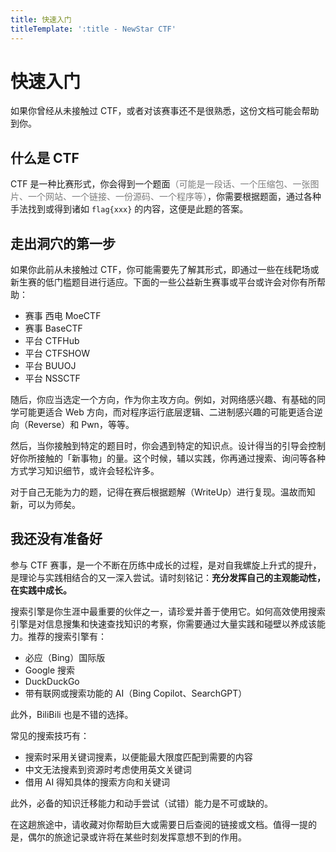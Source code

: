 ```yaml
---
title: 快速入门
titleTemplate: ':title - NewStar CTF'
---
```

<script setup>
import Container from '@/components/docs/Container.vue'
import Link from '@/components/docs/Link.vue'
import { ElTag } from 'element-plus'
import 'element-plus/es/components/tag/style/css'
</script>

# 快速入门

如果你曾经从未接触过 CTF，或者对该赛事还不是很熟悉，这份文档可能会帮助到你。

## 什么是 CTF

CTF 是一种比赛形式，你会得到一个题面<span style="color: #7c7c7c">（可能是一段话、一个压缩包、一张图片、一个网站、一个链接、一份源码、一个程序等）</span>，你需要根据题面，通过各种手法找到或得到诸如 `flag{xxx}` 的内容，这便是此题的答案。

## 走出洞穴的第一步

如果你此前从未接触过 CTF，你可能需要先了解其形式，即通过一些在线靶场或新生赛的低门槛题目进行适应。下面的一些公益新生赛事或平台或许会对你有所帮助：

- <ElTag type="primary" size="small">赛事</ElTag> <Link icon="external" theme="plain" href="https://ctf.xidian.edu.cn/">西电 MoeCTF</Link>
- <ElTag type="primary" size="small">赛事</ElTag> <Link icon="external" theme="plain" href="https://basectf.fun/">BaseCTF</Link>
- <ElTag type="info" size="small">平台</ElTag> <Link icon="external" theme="plain" href="https://www.ctfhub.com/">CTFHub</Link>
- <ElTag type="info" size="small">平台</ElTag> <Link icon="external" theme="plain" href="https://ctf.show/">CTFSHOW</Link>
- <ElTag type="info" size="small">平台</ElTag> <Link icon="external" theme="plain" href="https://buuoj.cn">BUUOJ</Link>
- <ElTag type="info" size="small">平台</ElTag> <Link icon="external" theme="plain" href="https://www.nssctf.cn">NSSCTF</Link>

随后，你应当选定一个方向，作为你主攻方向。例如，对网络感兴趣、有基础的同学可能更适合 Web 方向，而对程序运行底层逻辑、二进制感兴趣的可能更适合逆向（Reverse）和 Pwn，等等。

然后，当你接触到特定的题目时，你会遇到特定的知识点。设计得当的引导会控制好你所接触的「新事物」的量。这个时候，辅以实践，你再通过搜索、询问等各种方式学习知识细节，或许会轻松许多。

对于自己无能为力的题，记得在赛后根据题解（WriteUp）进行复现。温故而知新，可以为师矣。

## 我还没有准备好

<Container type='warning'>
参与 CTF 赛事，是一个不断在历练中成长的过程，是对自我螺旋上升式的提升，是理论与实践相结合的又一深入尝试。请时刻铭记：<strong>充分发挥自己的主观能动性，在实践中成长。</strong>
</Container>

搜索引擎是你生涯中最重要的伙伴之一，请珍爱并善于使用它。如何高效使用搜索引擎是对信息搜集和快速查找知识的考察，你需要通过大量实践和碰壁以养成该能力。推荐的搜索引擎有：

- 必应（Bing）国际版
- Google 搜索
- DuckDuckGo
- 带有联网或搜索功能的 AI（Bing Copilot、SearchGPT）

此外，BiliBili 也是不错的选择。

常见的搜索技巧有：

- 搜索时采用关键词搜素，以便能最大限度匹配到需要的内容
- 中文无法搜素到资源时考虑使用英文关键词
- 借用 AI 得知具体的搜索方向和关键词

此外，必备的知识迁移能力和动手尝试（试错）能力是不可或缺的。

在这趟旅途中，请收藏对你帮助巨大或需要日后查阅的链接或文档。值得一提的是，偶尔的旅途记录或许将在某些时刻发挥意想不到的作用。

